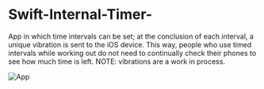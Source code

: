 # Swift-Internal-Timer-

App in which time intervals can be set; at the conclusion of each interval, a unique vibration is sent to the iOS device. This way, people who use timed intervals while working out do not need to continually check their phones to see how much time is left. NOTE: vibrations are a work in process.

![App](https://github.com/alexkhazzam/Swift-Internal-Timer/main/images/App.png)
